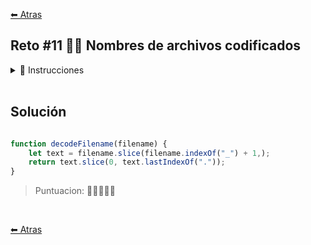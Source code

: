 [⬅ Atras](https://github.com/jdtb4/adventJS)

## Reto #11 🏴‍☠️ Nombres de archivos codificados

<details>
    <summary>📝 Instrucciones</summary>

<br/>

El Grinch ha hackeado 🏴‍☠️ los sistemas del taller de Santa Claus y ha codificado los nombres de todos los archivos importantes. Ahora los elfos no pueden encontrar los archivos originales y necesitan tu ayuda para descifrar los nombres.

Cada archivo sigue este formato:

- Comienza con un número (puede contener cualquier cantidad de dígitos).
- Luego tiene un guion bajo _.
- Continúa con un nombre de archivo y su extensión.
- Finaliza con una extensión extra al final (que no necesitamos).

Ten en cuenta que el nombre de los archivos pueden contener letras (a-z, A-Z), números (0-9), otros guiones bajos (_) y guiones (-).

Tu tarea es implementar una función que reciba un string con el nombre de un archivo codificado y devuelva solo la parte importante: el nombre del archivo y su extensión.

Ejemplos:

```js

decodeFilename('2023122512345678_sleighDesign.png.grinchwa')
// ➞ "sleighDesign.png"

decodeFilename('42_chimney_dimensions.pdf.hack2023')
// ➞ "chimney_dimensions.pdf"

decodeFilename('987654321_elf-roster.csv.tempfile')
// ➞ "elf-roster.csv"

```

</details>

<br/>

## Solución

```js

function decodeFilename(filename) {
    let text = filename.slice(filename.indexOf("_") + 1,);
    return text.slice(0, text.lastIndexOf("."));
}

```

>Puntuacion: 🌟🌟🌟🌟🌟

<br/>


[⬅ Atras](https://github.com/jdtb4/adventJS)
